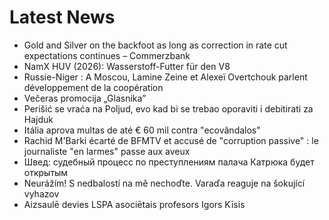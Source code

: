 # Latest News
-  Gold and Silver on the backfoot as long as correction in rate cut expectations continues – Commerzbank
-  NamX HUV (2026): Wasserstoff-Futter für den V8
-  Russie-Niger : A Moscou, Lamine Zeine et Alexeï Overtchouk parlent développement de la coopération
-  Večeras promocija „Glasnika”
-  Perišić se vraća na Poljud, evo kad bi se trebao oporaviti i debitirati za Hajduk
-  Itália aprova multas de até € 60 mil contra "ecovândalos"
-  Rachid M'Barki écarté de BFMTV et accusé de "corruption passive" : le journaliste "en larmes" passe aux aveux
-  Швед: судебный процесс по преступлениям палача Катрюка будет открытым
-  Neurážím! S nedbalostí na mě nechoďte. Varaďa reaguje na šokující vyhazov
-  Aizsaulē devies LSPA asociētais profesors Igors Kīsis
